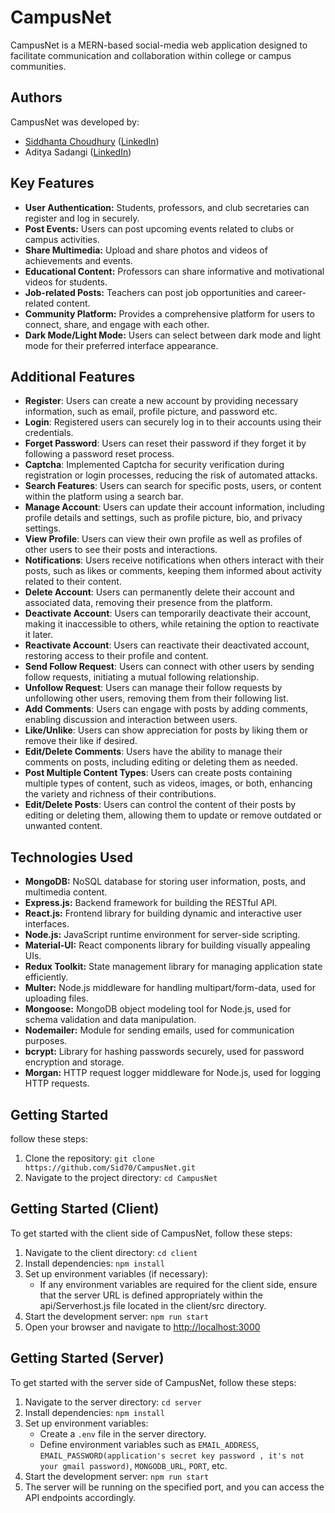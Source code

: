 # CampusNet

CampusNet is a MERN-based social-media web application designed to facilitate communication and collaboration within college or campus communities.

## Authors

CampusNet was developed by:

- [Siddhanta Choudhury](https://github.com/Sid70) ([LinkedIn](https://www.linkedin.com/in/siddhanta-choudhury-674869220/))
- Aditya Sadangi ([LinkedIn](https://www.linkedin.com/in/aditya-sadangi-885943212/))


## Key Features

- **User Authentication:** Students, professors, and club secretaries can register and log in securely.
- **Post Events:** Users can post upcoming events related to clubs or campus activities.
- **Share Multimedia:** Upload and share photos and videos of achievements and events.
- **Educational Content:** Professors can share informative and motivational videos for students.
- **Job-related Posts:** Teachers can post job opportunities and career-related content.
- **Community Platform:** Provides a comprehensive platform for users to connect, share, and engage with each other.
- **Dark Mode/Light Mode:** Users can select between dark mode and light mode for their preferred interface appearance.

## Additional Features

- **Register**: Users can create a new account by providing necessary information, such as email, profile picture, and password etc.
- **Login**: Registered users can securely log in to their accounts using their credentials.
- **Forget Password**: Users can reset their password if they forget it by following a password reset process.
- **Captcha**: Implemented Captcha for security verification during registration or login processes, reducing the risk of automated attacks.
- **Search Features**: Users can search for specific posts, users, or content within the platform using a search bar.
- **Manage Account**: Users can update their account information, including profile details and settings, such as profile picture, bio, and privacy settings.
- **View Profile**: Users can view their own profile as well as profiles of other users to see their posts and interactions.
- **Notifications**: Users receive notifications when others interact with their posts, such as likes or comments, keeping them informed about activity related to their content.
- **Delete Account**: Users can permanently delete their account and associated data, removing their presence from the platform.
- **Deactivate Account**: Users can temporarily deactivate their account, making it inaccessible to others, while retaining the option to reactivate it later.
- **Reactivate Account**: Users can reactivate their deactivated account, restoring access to their profile and content.
- **Send Follow Request**: Users can connect with other users by sending follow requests, initiating a mutual following relationship.
- **Unfollow Request**: Users can manage their follow requests by unfollowing other users, removing them from their following list.
- **Add Comments**: Users can engage with posts by adding comments, enabling discussion and interaction between users.
- **Like/Unlike**: Users can show appreciation for posts by liking them or remove their like if desired.
- **Edit/Delete Comments**: Users have the ability to manage their comments on posts, including editing or deleting them as needed.
- **Post Multiple Content Types**: Users can create posts containing multiple types of content, such as videos, images, or both, enhancing the variety and richness of their contributions.
- **Edit/Delete Posts**: Users can control the content of their posts by editing or deleting them, allowing them to update or remove outdated or unwanted content.

## Technologies Used

- **MongoDB:** NoSQL database for storing user information, posts, and multimedia content.
- **Express.js:** Backend framework for building the RESTful API.
- **React.js:** Frontend library for building dynamic and interactive user interfaces.
- **Node.js:** JavaScript runtime environment for server-side scripting.
- **Material-UI:** React components library for building visually appealing UIs.
- **Redux Toolkit:** State management library for managing application state efficiently.
- **Multer:** Node.js middleware for handling multipart/form-data, used for uploading files.
- **Mongoose:** MongoDB object modeling tool for Node.js, used for schema validation and data manipulation.
- **Nodemailer:** Module for sending emails, used for communication purposes.
- **bcrypt:** Library for hashing passwords securely, used for password encryption and storage.
- **Morgan:** HTTP request logger middleware for Node.js, used for logging HTTP requests.

## Getting Started
follow these steps:
1. Clone the repository: `git clone https://github.com/Sid70/CampusNet.git`
2. Navigate to the project directory: `cd CampusNet`

## Getting Started (Client)

To get started with the client side of CampusNet, follow these steps:

1. Navigate to the client directory: `cd client`
2. Install dependencies: `npm install`
3. Set up environment variables (if necessary):
   - If any environment variables are required for the client side, ensure that the server URL is defined appropriately within the api/Serverhost.js file located in the client/src directory.
4. Start the development server: `npm run start`
5. Open your browser and navigate to [http://localhost:3000](http://localhost:3000)



## Getting Started (Server)

To get started with the server side of CampusNet, follow these steps:

1. Navigate to the server directory: `cd server`
2. Install dependencies: `npm install`
3. Set up environment variables:
   - Create a `.env` file in the server directory.
   - Define environment variables such as `EMAIL_ADDRESS`, `EMAIL_PASSWORD(application's secret key password , it's not your gmail password)`, `MONGODB_URL`, `PORT`, etc.
4. Start the development server: `npm run start`
5. The server will be running on the specified port, and you can access the API endpoints accordingly.

